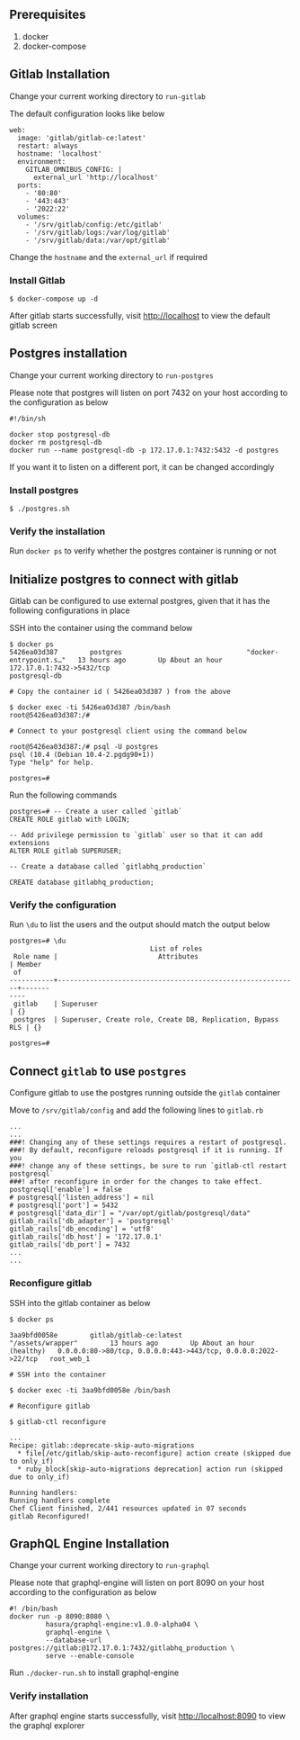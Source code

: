 ## Prerequisites

1. docker
2. docker-compose

## Gitlab Installation

Change your current working directory to `run-gitlab`

The default configuration looks like below

```
web:
  image: 'gitlab/gitlab-ce:latest'
  restart: always
  hostname: 'localhost'
  environment:
    GITLAB_OMNIBUS_CONFIG: |
      external_url 'http://localhost'
  ports:
    - '80:80'
    - '443:443'
    - '2022:22'
  volumes:
    - '/srv/gitlab/config:/etc/gitlab'
    - '/srv/gitlab/logs:/var/log/gitlab'
    - '/srv/gitlab/data:/var/opt/gitlab'
```

Change the `hostname` and the `external_url` if required

### Install Gitlab

`
$ docker-compose up -d
`

After gitlab starts successfully, visit [http://localhost](http://localhost) to view the default gitlab screen

## Postgres installation

Change your current working directory to `run-postgres`

Please note that postgres will listen on port 7432 on your host according to the configuration as below

```
#!/bin/sh

docker stop postgresql-db
docker rm postgresql-db
docker run --name postgresql-db -p 172.17.0.1:7432:5432 -d postgres
```

If you want it to listen on a different port, it can be changed accordingly

### Install postgres

`
$ ./postgres.sh
`

### Verify the installation

Run `docker ps` to verify whether the postgres container is running or not

## Initialize postgres to connect with gitlab

Gitlab can be configured to use external postgres, given that it has the following configurations in place

SSH into the container using the command below

```
$ docker ps
5426ea03d387        postgres                               "docker-entrypoint.s…"   13 hours ago        Up About an hour             172.17.0.1:7432->5432/tcp                                        postgresql-db

# Copy the container id ( 5426ea03d387 ) from the above

$ docker exec -ti 5426ea03d387 /bin/bash
root@5426ea03d387:/#

# Connect to your postgresql client using the command below

root@5426ea03d387:/# psql -U postgres
psql (10.4 (Debian 10.4-2.pgdg90+1))
Type "help" for help.

postgres=#
```

Run the following commands

```
postgres=# -- Create a user called `gitlab`
CREATE ROLE gitlab with LOGIN;

-- Add privilege permission to `gitlab` user so that it can add extensions
ALTER ROLE gitlab SUPERUSER;

-- Create a database called `gitlabhq_production`

CREATE database gitlabhq_production;
```

### Verify the configuration

Run `\du` to list the users and the output should match the output below

```
postgres=# \du
                                   List of roles
 Role name |                         Attributes                         | Member
 of
-----------+------------------------------------------------------------+-------
----
 gitlab    | Superuser                                                  | {}
 postgres  | Superuser, Create role, Create DB, Replication, Bypass RLS | {}

postgres=#

```

## Connect `gitlab` to use `postgres`

Configure gitlab to use the postgres running outside the `gitlab` container

Move to `/srv/gitlab/config` and add the following lines to `gitlab.rb`

```
...
...
###! Changing any of these settings requires a restart of postgresql.
###! By default, reconfigure reloads postgresql if it is running. If you
###! change any of these settings, be sure to run `gitlab-ctl restart postgresql`
###! after reconfigure in order for the changes to take effect.
postgresql['enable'] = false
# postgresql['listen_address'] = nil
# postgresql['port'] = 5432
# postgresql['data_dir'] = "/var/opt/gitlab/postgresql/data"
gitlab_rails['db_adapter'] = 'postgresql'
gitlab_rails['db_encoding'] = 'utf8'
gitlab_rails['db_host'] = '172.17.0.1'
gitlab_rails['db_port'] = 7432
...
...

```

### Reconfigure gitlab

SSH into the gitlab container as below

```
$ docker ps

3aa9bfd0058e        gitlab/gitlab-ce:latest                "/assets/wrapper"        13 hours ago        Up About an hour (healthy)   0.0.0.0:80->80/tcp, 0.0.0.0:443->443/tcp, 0.0.0.0:2022->22/tcp   root_web_1

# SSH into the container

$ docker exec -ti 3aa9bfd0058e /bin/bash

# Reconfigure gitlab

$ gitlab-ctl reconfigure

...
Recipe: gitlab::deprecate-skip-auto-migrations
  * file[/etc/gitlab/skip-auto-reconfigure] action create (skipped due to only_if)
  * ruby_block[skip-auto-migrations deprecation] action run (skipped due to only_if)

Running handlers:
Running handlers complete
Chef Client finished, 2/441 resources updated in 07 seconds
gitlab Reconfigured!
```

## GraphQL Engine Installation

Change your current working directory to `run-graphql`

Please note that graphql-engine will listen on port 8090 on your host according to the configuration as below

```
#! /bin/bash
docker run -p 8090:8080 \
         hasura/graphql-engine:v1.0.0-alpha04 \
         graphql-engine \
         --database-url postgres://gitlab:@172.17.0.1:7432/gitlabhq_production \
         serve --enable-console
```

Run `./docker-run.sh` to install graphql-engine

### Verify installation

After graphql engine starts successfully, visit [http://localhost:8090](http://localhost:8090/console/api-explorer) to view the graphql explorer
